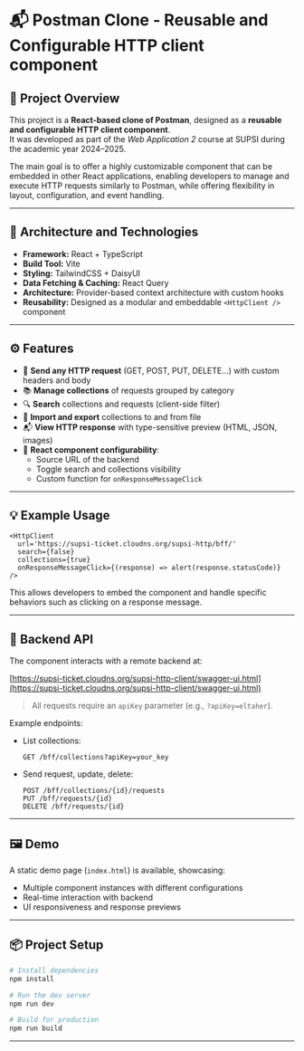 # 📬 Postman Clone - Reusable and Configurable HTTP client component

## 🧩 Project Overview

This project is a **React-based clone of Postman**, designed as a **reusable and configurable HTTP client component**.  
It was developed as part of the *Web Application 2* course at SUPSI during the academic year 2024–2025.

The main goal is to offer a highly customizable component that can be embedded in other React applications, enabling developers to manage and execute HTTP requests similarly to Postman, while offering flexibility in layout, configuration, and event handling.

---

## 🧱 Architecture and Technologies

- **Framework:** React + TypeScript
- **Build Tool:** Vite
- **Styling:** TailwindCSS + DaisyUI
- **Data Fetching & Caching:** React Query
- **Architecture:** Provider-based context architecture with custom hooks
- **Reusability:** Designed as a modular and embeddable `<HttpClient />` component

---

## ⚙️ Features

- 🔄 **Send any HTTP request** (GET, POST, PUT, DELETE...) with custom headers and body
- 📚 **Manage collections** of requests grouped by category
- 🔍 **Search** collections and requests (client-side filter)
- 💾 **Import and export** collections to and from file
- 📬 **View HTTP response** with type-sensitive preview (HTML, JSON, images)
- 🧩 **React component configurability**:
  - Source URL of the backend
  - Toggle search and collections visibility
  - Custom function for `onResponseMessageClick`

---

## 💡 Example Usage

```tsx
<HttpClient 
  url='https://supsi-ticket.cloudns.org/supsi-http/bff/' 
  search={false} 
  collections={true} 
  onResponseMessageClick={(response) => alert(response.statusCode)} 
/>
```

This allows developers to embed the component and handle specific behaviors such as clicking on a response message.

---

## 🔗 Backend API

The component interacts with a remote backend at:

[https://supsi-ticket.cloudns.org/supsi-http-client/swagger-ui.html](https://supsi-ticket.cloudns.org/supsi-http-client/swagger-ui.html)

> All requests require an `apiKey` parameter (e.g., `?apiKey=eltaher`).

Example endpoints:

- List collections:
  ```
  GET /bff/collections?apiKey=your_key
  ```
- Send request, update, delete:
  ```
  POST /bff/collections/{id}/requests
  PUT /bff/requests/{id}
  DELETE /bff/requests/{id}
  ```

---

## 🖼️ Demo

A static demo page (`index.html`) is available, showcasing:
- Multiple component instances with different configurations
- Real-time interaction with backend
- UI responsiveness and response previews

---

## 📦 Project Setup

```bash
# Install dependencies
npm install

# Run the dev server
npm run dev

# Build for production
npm run build
```

---

